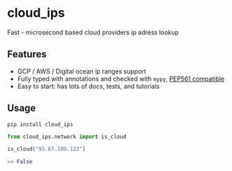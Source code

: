# cloud_ips

Fast - microsecond based cloud providers ip adress lookup

## Features

- GCP / AWS / Digital ocean ip ranges support
- Fully typed with annotations and checked with `mypy`, [PEP561 compatible](https://www.python.org/dev/peps/pep-0561/)
- Easy to start: has lots of docs, tests, and tutorials

## Usage

```shell
pip install cloud_ips
```

```python
from cloud_ips.network import is_cloud

is_cloud("95.67.109.122")

>> False
```

